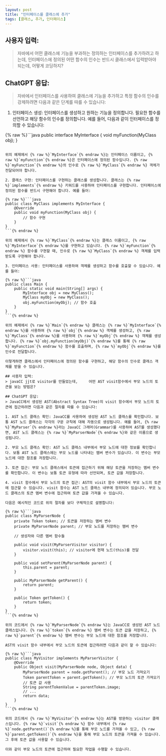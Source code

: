 ```yaml
---
layout: post
title: "인터페이스를 클래스에 추가"
tags: [클래스, 추가, 인터페이스]
---
```


## 사용자 입력:
> 자바에서 어떤 클래스에 기능을 부과하는 정의하는 인터페이스를 추가하려고 하는데, 인터페이스에 정의된 어떤 함수의 인수는 반드시 클래스에서 입력받아야 되는데, 어떻게 코딩하지?

## ChatGPT 응답:
> 자바에서 인터페이스를 사용하여 클래스에 기능을 추가하고 특정 함수의 인수를 강제하려면 다음과 같은 단계를 따를 수 있습니다:

1. 인터페이스 생성: 인터페이스를 생성하고 원하는 기능을 정의합니다. 필요한 함수를 선언하고 해당 함수의 인수를 정의합니다. 예를 들어, 다음과 같이 인터페이스를 정의할 수 있습니다:

{% raw %}```java
public interface MyInterface {
    void myFunction(MyClass obj);
}
```{% endraw %}

위의 예제에서 {% raw %}`MyInterface`{% endraw %}는 인터페이스 이름이고, {% raw %}`myFunction`{% endraw %}은 인터페이스에 정의된 함수입니다. {% raw %}`myFunction`{% endraw %}의 인수로 {% raw %}`MyClass`{% endraw %} 객체가 전달되어야 합니다.

2. 클래스 구현: 인터페이스를 구현하는 클래스를 생성합니다. 클래스는 {% raw %}`implements`{% endraw %} 키워드를 사용하여 인터페이스를 구현합니다. 인터페이스에 정의된 함수를 반드시 구현해야 합니다. 예를 들어:

{% raw %}```java
public class MyClass implements MyInterface {
    @Override
    public void myFunction(MyClass obj) {
        // 함수 구현
    }
}
```{% endraw %}

위의 예제에서 {% raw %}`MyClass`{% endraw %}는 클래스 이름이고, {% raw %}`MyInterface`{% endraw %}를 구현하고 있습니다. {% raw %}`myFunction`{% endraw %} 함수를 구현할 때, 인수로 {% raw %}`MyClass`{% endraw %} 객체를 입력받도록 구현해야 합니다.

3. 인터페이스 사용: 인터페이스를 사용하여 객체를 생성하고 함수를 호출할 수 있습니다. 예를 들어:

{% raw %}```java
public class Main {
    public static void main(String[] args) {
        MyInterface obj = new MyClass();
        MyClass myObj = new MyClass();
        obj.myFunction(myObj); // 함수 호출
    }
}
```{% endraw %}

위의 예제에서 {% raw %}`Main`{% endraw %} 클래스는 {% raw %}`MyInterface`{% endraw %}를 사용하여 {% raw %}`obj`{% endraw %} 객체를 생성하고, {% raw %}`MyClass`{% endraw %}를 사용하여 {% raw %}`myObj`{% endraw %} 객체를 생성합니다. {% raw %}`obj.myFunction(myObj)`{% endraw %}를 통해 {% raw %}`myFunction`{% endraw %} 함수를 호출하며, {% raw %}`myObj`{% endraw %}를 인수로 전달합니다.

이렇게하면 클래스에서 인터페이스에 정의된 함수를 구현하고, 해당 함수의 인수로 클래스 객체를 받을 수 있습니다.

## 사용자 입력:
> javaCC jjt로 visitor를 만들었는데,     어떤 AST visit함수에서 부모 노드의 토큰을 보는 방법은?

## ChatGPT 응답:
> JavaCC에서 생성된 AST(Abstract Syntax Tree)의 visit 함수에서 부모 노드의 토큰에 접근하려면 다음과 같은 절차를 따를 수 있습니다:

1. AST 노드 클래스 확인: JavaCC를 사용하여 생성된 AST 노드 클래스를 확인합니다. 보통 AST 노드 클래스는 각각의 구문 규칙에 대해 자동으로 생성됩니다. 예를 들어, {% raw %}`MyParser`{% endraw %}라는 JavaCC 그래머(Grammar)를 사용하여 AST를 생성했다면, AST 노드 클래스는 {% raw %}`MyParserNode`{% endraw %}와 같은 이름으로 생성됩니다.

2. 부모 노드 클래스 확인: AST 노드 클래스 내부에서 부모 노드에 대한 정보를 확인합니다. 보통 AST 노드 클래스에는 부모 노드를 나타내는 멤버 변수가 있습니다. 이 변수는 부모 노드에 대한 참조를 저장합니다.

3. 토큰 접근: 부모 노드 클래스에서 토큰에 접근하기 위해 해당 토큰을 저장하는 멤버 변수를 확인합니다. 이 변수는 보통 토큰 유형에 따라 선언되며, 토큰 값을 저장합니다.

4. visit 함수에서 부모 노드의 토큰 접근: AST의 visit 함수 내부에서 부모 노드의 토큰에 접근할 수 있습니다. visit 함수는 AST 노드 클래스 내부에 정의되어 있습니다. 부모 노드 클래스의 토큰 멤버 변수에 접근하여 토큰 값을 가져올 수 있습니다.

다음은 예시적인 코드로 위의 절차를 보다 구체적으로 설명합니다:

{% raw %}```java
public class MyParserNode {
    private Token token; // 토큰을 저장하는 멤버 변수
    private MyParserNode parent; // 부모 노드를 저장하는 멤버 변수

    // 생성자와 다른 멤버 함수들

    public void visit(MyParserVisitor visitor) {
        visitor.visit(this); // visitor에 현재 노드(this)를 전달
    }

    public void setParent(MyParserNode parent) {
        this.parent = parent;
    }

    public MyParserNode getParent() {
        return parent;
    }

    public Token getToken() {
        return token;
    }
}
```{% endraw %}

위의 코드에서 {% raw %}`MyParserNode`{% endraw %}는 JavaCC로 생성된 AST 노드 클래스입니다. {% raw %}`token`{% endraw %} 멤버 변수는 토큰 값을 저장하고, {% raw %}`parent`{% endraw %} 멤버 변수는 부모 노드에 대한 참조를 저장합니다.

AST의 visit 함수 내부에서 부모 노드의 토큰에 접근하려면 다음과 같이 할 수 있습니다:

{% raw %}```java
public class MyVisitor implements MyParserVisitor {
    @Override
    public Object visit(MyParserNode node, Object data) {
        MyParserNode parent = node.getParent(); // 부모 노드 가져오기
        Token parentToken = parent.getToken(); // 부모 노드의 토큰 가져오기
        // 토큰 값 사용
        String parentTokenValue = parentToken.image;
        // ...
        return data;
    }
}
```{% endraw %}

위의 코드에서 {% raw %}`MyVisitor`{% endraw %}는 AST를 방문하는 visitor 클래스입니다. {% raw %}`visit`{% endraw %} 함수 내부에서 {% raw %}`node.getParent()`{% endraw %}를 통해 부모 노드를 가져올 수 있고, {% raw %}`parent.getToken()`{% endraw %}을 통해 부모 노드의 토큰을 가져올 수 있습니다. 그 후에 토큰 값을 사용할 수 있습니다.

이와 같이 부모 노드의 토큰에 접근하여 필요한 작업을 수행할 수 있습니다.

